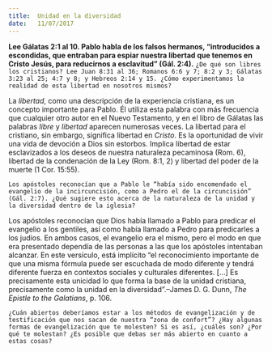 ```yaml
---
title:  Unidad en la diversidad
date:   11/07/2017
---
```


**Lee Gálatas 2:1 al 10. Pablo habla de los falsos hermanos, “introducidos a escondidas, que entraban para espiar nuestra libertad que tenemos en Cristo Jesús, para reducirnos a esclavitud” (Gál. 2:4).**
`¿De qué son libres los cristianos? Lee Juan 8:31 al 36; Romanos 6:6 y 7; 8:2 y 3; Gálatas 3:23 al 25; 4:7 y 8; y Hebreos 2:14 y 15. ¿Cómo experimentamos la realidad de esta libertad en nosotros mismos?`

La *libertad*, como una descripción de la experiencia cristiana, es un concepto importante para Pablo. Él utiliza esta palabra con más frecuencia que cualquier otro autor en el Nuevo Testamento, y en el libro de Gálatas las palabras *libre* y *libertad* aparecen numerosas veces. La libertad para el cristiano, sin embargo, significa libertad en *Cristo*. Es la oportunidad de vivir una vida de devoción a Dios sin estorbos. Implica libertad de estar esclavizados a los deseos de nuestra naturaleza pecaminosa (Rom. 6), libertad de la condenación de la Ley (Rom. 8:1, 2) y libertad del poder de la muerte (1 Cor. 15:55).

`Los apóstoles reconocían que a Pablo le “había sido encomendado el evangelio de la incircuncisión, como a Pedro el de la circuncisión” (Gál. 2:7). ¿Qué sugiere esto acerca de la naturaleza de la unidad y la diversidad dentro de la iglesia?`

Los apóstoles reconocían que Dios había llamado a Pablo para predicar el evangelio a los gentiles, así como había llamado a Pedro para predicarles a los judíos. En ambos casos, el evangelio era el mismo, pero el modo en que era presentado dependía de las personas a las que los apóstoles intentaban alcanzar. En este versículo, está implícito “el reconocimiento importante de que una misma fórmula puede ser escuchada de modo diferente y tendrá diferente fuerza en contextos sociales y culturales diferentes. […] Es precisamente esta unicidad lo que forma la base de la unidad cristiana, precisamente como la unidad en la diversidad”.–James D. G. Dunn, *The Epistle to the Galatians*, p. 106.

`¿Cuán abiertos deberíamos estar a los métodos de evangelización y de testificación que nos sacan de nuestra “zona de confort”? ¿Hay algunas formas de evangelización que te molesten? Si es así, ¿cuáles son? ¿Por qué te molestan? ¿Es posible que debas ser más abierto en cuanto a estas cosas?`